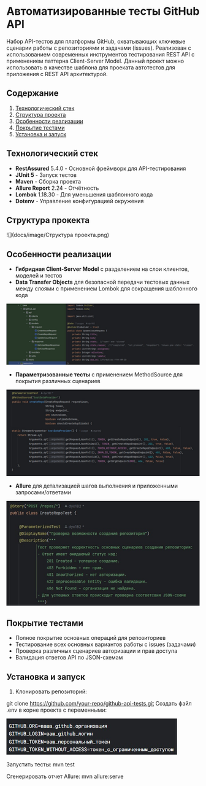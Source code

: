 # Автоматизированные тесты GitHub API

Набор API-тестов для платформы GitHub, охватывающих ключевые сценарии работы с репозиториями и задачами (issues). Реализован с использованием современных инструментов тестирования REST API с применением паттерна Client-Server Model.
Данный проект можно использовать в качестве шаблона для проеката автотестов для приложения с REST API архитектурой.

## Содержание
1. [Технологический стек](#технологический-стек)
2. [Структура проекта](#структура-проекта)
3. [Особенности реализации](#особенности-реализации)
4. [Покрытие тестами](#покрытие-тестами)
5. [Установка и запуск](#установка-и-запуск)

## Технологический стек
- **RestAssured** 5.4.0 - Основной фреймворк для API-тестирования
- **JUnit 5** - Запуск тестов
- **Maven** - Сборка проекта
- **Allure Report** 2.24 - Отчётность
- **Lombok** 1.18.30 - Для уменьшения шаблонного кода
- **Dotenv** - Управление конфигурацией окружения

## Структура прокекта
![](docs/image/Структура проекта.png)

## Особенности реализации
- **Гибридная Client-Server Model** с разделением на слои клиентов, моделей и тестов
- **Data Transfer Objects** для безопасной передачи тестовых данных между слоями c применением Lombok для сокращения шаблонного кода

![](docs/image/DTO.png)
- **Параметризованные тесты** с применением MethodSource для покрытия различных сценариев

![](docs/image/параметр.png)
- **Allure** для детализацией шагов выполнения и приложенными запросами/ответами

![](docs/image/allure.png)

## Покрытие тестами
- Полное покрытие основных операций для репозиториев
- Тестирование всех основных вариантов работы с issues (задачами)
- Проверка различных сценариев авторизации и прав доступа
- Валидация ответов API по JSON-схемам

## Установка и запуск
1. Клонировать репозиторий:

git clone https://github.com/your-repo/github-api-tests.git
Создать файл .env в корне проекта с переменными:

![](docs/image/переменные.png)

Запустить тесты:
mvn test

Сгенерировать отчет Allure:
mvn allure:serve
